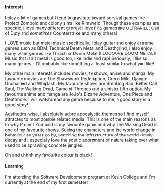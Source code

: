 #### Interests
I play a lot of games but I tend to gravitate toward survival games like Project Zomboid and colony sims like Rimworld. Though these examples are specific, I love many different genres! I love FPS games like ULTRAKILL, Call of Duty and *sometimes* Counterstrike and many others!

I LOVE music but metal music specifically, I play guitar and enjoy extreme genres such as BDM, Technical Death Metal and Deathgrind, I also enjoy many other genres like Thrash or Doom Metal (I LOOOOVE DOOM METAL)! Music that isn't metal is good too, like indie and rap! Seriously, I like so many genres - I'll probably like something at least similar to what you like!

My other main interests includes movies, tv shows, anime and manga. My favourite movies are The Shawshank Redemption, Green Mile, Django: Unchained and Whiplash. My favourite shows are Breaking Bad, Better Call Saul, The Walking Dead, Game of Thrones ~~and a sinister fifth option~~. My favourite anime and manga are JoJo's Bizarre Adventure, One Piece and Deathnote. I will watch/read any genre because to me, a good story is a good story!

Aesthetics-wise, I absolutely adore apocalyptic themes so I find myself attracted to most zombie related media. This is one of the main reasons as to why Project Zomboid is my favourite game and why The Walking Dead is one of my favourite shows. Seeing the characters and the world change in behaviour as years go by, watching the infrastructure of the world slowly decay and I especially love the poetic adornment of nature taking over what used to be sprawling concrete jungles.

Oh and uhhhh my favourite colour is black!

#### Learning
I'm attending the Software Development program at Keyin College and I'm currently at the end of my first semester!
